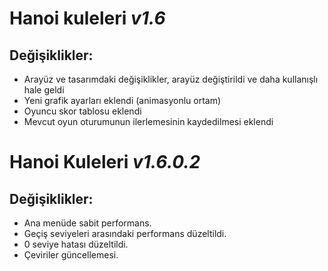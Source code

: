 #  **Hanoi kuleleri** *v1.6* 

## Değişiklikler:

- Arayüz ve tasarımdaki değişiklikler, arayüz değiştirildi ve daha kullanışlı hale geldi
- Yeni grafik ayarları eklendi (animasyonlu ortam)
- Oyuncu skor tablosu eklendi
- Mevcut oyun oturumunun ilerlemesinin kaydedilmesi eklendi

# **Hanoi Kuleleri** *v1.6.0.2*

## Değişiklikler:
- Ana menüde sabit performans.
- Geçiş seviyeleri arasındaki performans düzeltildi.
- 0 seviye hatası düzeltildi.
- Çeviriler güncellemesi.
